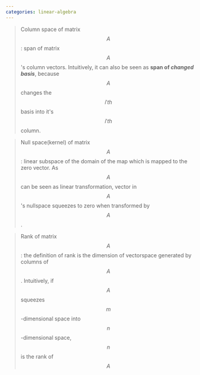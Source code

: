 ```yaml
---
categories: linear-algebra
---
```


> Column space of matrix $$A$$ : span of matrix $$A$$'s column vectors. Intuitively, it can also be seen as **span of _changed basis_**, because $$A$$ changes the $$i'th $$ basis into it's $$i'th$$ column.

> Null space(kernel) of matrix $$A$$ : linear subspace of the domain of the map which is mapped to the zero vector. As $$A$$ can be seen as linear transformation, vector in $$A$$'s nullspace squeezes to zero when transformed by $$A$$.

> Rank of matrix $$A$$ : the definition of rank is the dimension of vectorspace generated by columns of $$A$$. Intuitively, if $$A$$ squeezes $$m$$-dimensional space into $$n$$-dimensional space, $$n$$ is the rank of $$A$$
